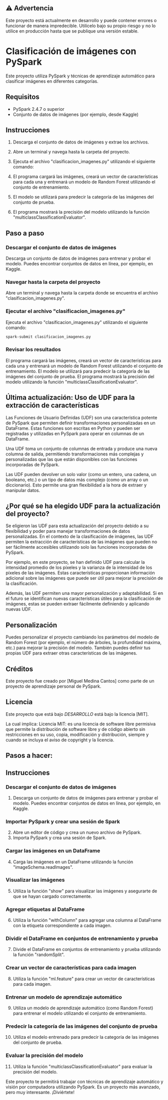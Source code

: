 ## ⚠️ Advertencia

Este proyecto está actualmente en desarrollo y puede contener errores o funcionar de manera impredecible. Utilícelo bajo su propio riesgo y no lo utilice en producción hasta que se publique una versión estable.


# Clasificación de imágenes con PySpark

Este proyecto utiliza PySpark y técnicas de aprendizaje automático para clasificar imágenes en diferentes categorías.

## Requisitos

- PySpark 2.4.7 o superior
- Conjunto de datos de imágenes (por ejemplo, desde Kaggle)

## Instrucciones

1. Descarga el conjunto de datos de imágenes y extrae los archivos.
2. Abre un terminal y navega hasta la carpeta del proyecto.
3. Ejecuta el archivo "clasificacion_imagenes.py" utilizando el siguiente comando:


4. El programa cargará las imágenes, creará un vector de características para cada una y entrenará un modelo de Random Forest utilizando el conjunto de entrenamiento.
5. El modelo se utilizará para predecir la categoría de las imágenes del conjunto de prueba.
6. El programa mostrará la precisión del modelo utilizando la función "multiclassClassificationEvaluator".

## Paso a paso

### Descargar el conjunto de datos de imágenes

Descarga un conjunto de datos de imágenes para entrenar y probar el modelo. Puedes encontrar conjuntos de datos en línea, por ejemplo, en Kaggle.

### Navegar hasta la carpeta del proyecto

Abre un terminal y navega hasta la carpeta donde se encuentra el archivo "clasificacion_imagenes.py".

### Ejecutar el archivo "clasificacion_imagenes.py"

Ejecuta el archivo "clasificacion_imagenes.py" utilizando el siguiente comando:

```bash
spark-submit clasificacion_imagenes.py
````


### Revisar los resultados

El programa cargará las imágenes, creará un vector de características para cada una y entrenará un modelo de Random Forest utilizando el conjunto de entrenamiento. El modelo se utilizará para predecir la categoría de las imágenes del conjunto de prueba. El programa mostrará la precisión del modelo utilizando la función "multiclassClassificationEvaluator".

## Última actualización: Uso de UDF para la extracción de características
Las Funciones de Usuario Definidas (UDF) son una característica potente de PySpark que permiten definir transformaciones personalizadas en un DataFrame. Estas funciones son escritas en Python y pueden ser registradas y utilizadas en PySpark para operar en columnas de un DataFrame.

Una UDF toma un conjunto de columnas de entrada y produce una nueva columna de salida, permitiendo transformaciones más complejas y personalizadas que las que están disponibles con las funciones incorporadas de PySpark. 

Las UDF pueden devolver un solo valor (como un entero, una cadena, un booleano, etc.) o un tipo de datos más complejo (como un array o un diccionario). Esto permite una gran flexibilidad a la hora de extraer y manipular datos.

## ¿Por qué se ha elegido UDF para la actualización del proyecto?

Se eligieron las UDF para esta actualización del proyecto debido a su flexibilidad y poder para manejar transformaciones de datos personalizadas. En el contexto de la clasificación de imágenes, las UDF permiten la extracción de características de las imágenes que pueden no ser fácilmente accesibles utilizando solo las funciones incorporadas de PySpark.

Por ejemplo, en este proyecto, se han definido UDF para calcular la intensidad promedio de los píxeles y la varianza de la intensidad de los píxeles de las imágenes. Estas características proporcionan información adicional sobre las imágenes que puede ser útil para mejorar la precisión de la clasificación.

Además, las UDF permiten una mayor personalización y adaptabilidad. Si en el futuro se identifican nuevas características útiles para la clasificación de imágenes, estas se pueden extraer fácilmente definiendo y aplicando nuevas UDF.




## Personalización

Puedes personalizar el proyecto cambiando los parámetros del modelo de Random Forest (por ejemplo, el número de árboles, la profundidad máxima, etc.) para mejorar la precisión del modelo. También puedes definir tus propias UDF para extraer otras características de las imágenes.


## Créditos

Este proyecto fue creado por [Miguel Medina Cantos] como parte de un proyecto de aprendizaje personal de PySpark.

## Licencia

Este proyecto que está bajo *DESARROLLO* está bajo la licencia [MIT].

La cual implica:
Licencia MIT: es una licencia de software libre permisiva que permite la distribución de software libre y de código abierto sin restricciones en su uso, copia, modificación y distribución, siempre y cuando se incluya el aviso de copyright y la licencia.


## Pasos a hacer:

## Instrucciones

### Descargar el conjunto de datos de imágenes

1. Descarga un conjunto de datos de imágenes para entrenar y probar el modelo. Puedes encontrar conjuntos de datos en línea, por ejemplo, en Kaggle.

### Importar PySpark y crear una sesión de Spark

2. Abre un editor de código y crea un nuevo archivo de PySpark.
3. Importa PySpark y crea una sesión de Spark.

### Cargar las imágenes en un DataFrame

4. Carga las imágenes en un DataFrame utilizando la función "imageSchema.readImages".

### Visualizar las imágenes

5. Utiliza la función "show" para visualizar las imágenes y asegurarte de que se hayan cargado correctamente.

### Agregar etiquetas al DataFrame

6. Utiliza la función "withColumn" para agregar una columna al DataFrame con la etiqueta correspondiente a cada imagen.

### Dividir el DataFrame en conjuntos de entrenamiento y prueba

7. Divide el DataFrame en conjuntos de entrenamiento y prueba utilizando la función "randomSplit".

### Crear un vector de características para cada imagen

8. Utiliza la función "ml.feature" para crear un vector de características para cada imagen.

### Entrenar un modelo de aprendizaje automático

9. Utiliza un modelo de aprendizaje automático (como Random Forest) para entrenar el modelo utilizando el conjunto de entrenamiento.

### Predecir la categoría de las imágenes del conjunto de prueba

10. Utiliza el modelo entrenado para predecir la categoría de las imágenes del conjunto de prueba.

### Evaluar la precisión del modelo

11. Utiliza la función "multiclassClassificationEvaluator" para evaluar la precisión del modelo.

Este proyecto te permitirá trabajar con técnicas de aprendizaje automático y visión por computadora utilizando PySpark. Es un proyecto más avanzado, pero muy interesante. ¡Diviértete!



